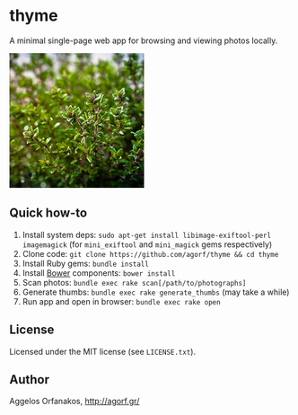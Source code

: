 # thyme

A minimal single-page web app for browsing and viewing photos locally.

<a href="https://www.flickr.com/photos/infobunny/7093903557" title="thyme by
poppet with a camera, on Flickr"><img
src="https://raw.githubusercontent.com/agorf/thyme/master/thyme.jpg" width="240"
height="240" alt="thyme"></a>

## Quick how-to

1. Install system deps: `sudo apt-get install libimage-exiftool-perl
   imagemagick` (for `mini_exiftool` and `mini_magick` gems respectively)
1. Clone code: `git clone https://github.com/agorf/thyme && cd thyme`
1. Install Ruby gems: `bundle install`
1. Install [Bower](http://bower.io/) components: `bower install`
1. Scan photos: `bundle exec rake scan[/path/to/photographs]`
1. Generate thumbs: `bundle exec rake generate_thumbs` (may take a while)
1. Run app and open in browser: `bundle exec rake open`

## License

Licensed under the MIT license (see `LICENSE.txt`).

## Author

Aggelos Orfanakos, <http://agorf.gr/>
